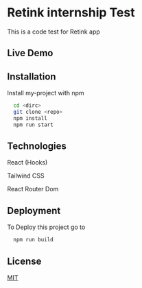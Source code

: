 # Retink internship Test

This is a code test for Retink app

## Live Demo

## Installation

Install my-project with npm

```bash
  cd <dirc>
  git clone <repo>
  npm install
  npm run start
```

## Technologies

React (Hooks)

Tailwind CSS

React Router Dom

## Deployment

To Deploy this project go to

```bash
  npm run build
```

## License

[MIT](https://choosealicense.com/licenses/mit/)

